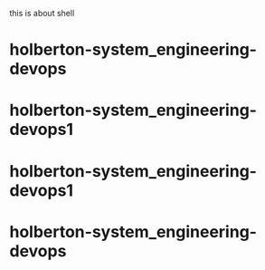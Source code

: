 this is about shell

# holberton-system_engineering-devops
# holberton-system_engineering-devops1
# holberton-system_engineering-devops1
# holberton-system_engineering-devops
